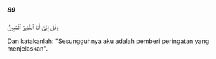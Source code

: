 ##### 89

<span class="ayah">وَقُلْ إِنِّىٓ أَنَا ٱلنَّذِيرُ ٱلْمُبِينُ</span>

<span class="ayah_translation">Dan katakanlah: "Sesungguhnya aku adalah pemberi peringatan yang menjelaskan".</span>
